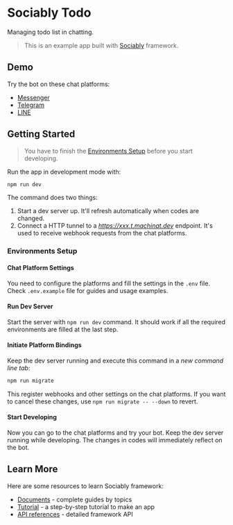 # Sociably Todo

Managing todo list in chatting.
> This is an example app built with [Sociably](https://sociably.js.org) framework.

## Demo

Try the bot on these chat platforms:

- [Messenger](https://m.me/SociablyTodo)
- [Telegram](https://t.me/SociablyTodoBot)
- [LINE](https://line.me/ti/p/@633hbuxh)

## Getting Started

> You have to finish the [Environments Setup](#environments-setup)
> before you start developing.

Run the app in development mode with:

```bash
npm run dev
```

The command does two things:

1. Start a dev server up. It'll refresh automatically when codes are changed.
2. Connect a HTTP tunnel to a _https://xxx.t.machinat.dev_ endpoint.
  It's used to receive webhook requests from the chat platforms.

### Environments Setup

#### Chat Platform Settings

You need to configure the platforms and fill the settings in the `.env` file.
Check `.env.example` file for guides and usage examples.

#### Run Dev Server

Start the server with `npm run dev` command.
It should work if all the required environments are filled at the last step.

#### Initiate Platform Bindings

Keep the dev server running and execute this command in a _new command line tab_:

```bash
npm run migrate
```

This register webhooks and other settings on the chat platforms.
If you want to cancel these changes,
use `npm run migrate -- --down` to revert.

#### Start Developing

Now you can go to the chat platforms and try your bot.
Keep the dev server running while developing.
The changes in codes will immediately reflect on the bot.

## Learn More

Here are some resources to learn Sociably framework:

- [Documents](https://sociably.js.org/doc) - complete guides by topics
- [Tutorial](https://sociably.js.org/docs/learn) - a step-by-step tutorial to make an app
- [API references](https://sociably.js.org/api) - detailed framework API

